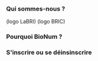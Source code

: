 ### Qui sommes-nous ?

 (logo LaBRI) (logo BRIC)

### Pourquoi BioNum ?

### S'inscrire ou se déinsinscrire

